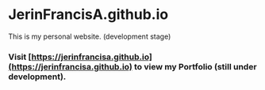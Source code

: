 # JerinFrancisA.github.io

This is my personal website. (development stage)
### Visit [https://jerinfrancisa.github.io](https://jerinfrancisa.github.io) to view my Portfolio (still under development).
